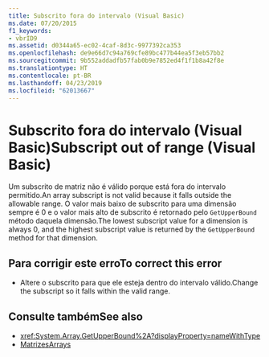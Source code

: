 ```yaml
---
title: Subscrito fora do intervalo (Visual Basic)
ms.date: 07/20/2015
f1_keywords:
- vbrID9
ms.assetid: d0344a65-ec02-4caf-8d3c-9977392ca353
ms.openlocfilehash: de9e66d7c94a769cfe89bc477b44ea5f3eb57bb2
ms.sourcegitcommit: 9b552addadfb57fab0b9e7852ed4f1f1b8a42f8e
ms.translationtype: HT
ms.contentlocale: pt-BR
ms.lasthandoff: 04/23/2019
ms.locfileid: "62013667"
---
```

# <a name="subscript-out-of-range-visual-basic"></a><span data-ttu-id="36570-102">Subscrito fora do intervalo (Visual Basic)</span><span class="sxs-lookup"><span data-stu-id="36570-102">Subscript out of range (Visual Basic)</span></span>
<span data-ttu-id="36570-103">Um subscrito de matriz não é válido porque está fora do intervalo permitido.</span><span class="sxs-lookup"><span data-stu-id="36570-103">An array subscript is not valid because it falls outside the allowable range.</span></span> <span data-ttu-id="36570-104">O valor mais baixo de subscrito para uma dimensão sempre é 0 e o valor mais alto de subscrito é retornado pelo `GetUpperBound` método daquela dimensão.</span><span class="sxs-lookup"><span data-stu-id="36570-104">The lowest subscript value for a dimension is always 0, and the highest subscript value is returned by the `GetUpperBound` method for that dimension.</span></span>  
  
## <a name="to-correct-this-error"></a><span data-ttu-id="36570-105">Para corrigir este erro</span><span class="sxs-lookup"><span data-stu-id="36570-105">To correct this error</span></span>  
  
- <span data-ttu-id="36570-106">Altere o subscrito para que ele esteja dentro do intervalo válido.</span><span class="sxs-lookup"><span data-stu-id="36570-106">Change the subscript so it falls within the valid range.</span></span>  
  
## <a name="see-also"></a><span data-ttu-id="36570-107">Consulte também</span><span class="sxs-lookup"><span data-stu-id="36570-107">See also</span></span>

- <xref:System.Array.GetUpperBound%2A?displayProperty=nameWithType>
- [<span data-ttu-id="36570-108">Matrizes</span><span class="sxs-lookup"><span data-stu-id="36570-108">Arrays</span></span>](../../../visual-basic/programming-guide/language-features/arrays/index.md)
